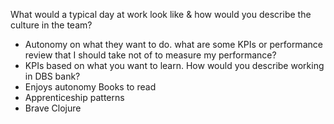 What would a typical day at work look like & how would you describe the culture in the team?
- Autonomy on what they want to do.
what are some KPIs or performance review that I should take not of to measure my performance?
- KPIs based on what you want to learn.
How would you describe working in DBS bank?
- Enjoys autonomy
Books to read
- Apprenticeship patterns 
- Brave Clojure

